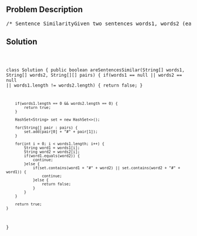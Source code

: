 <!--
<style>
  body { font-family: Arial, sans-serif; }
  .container { max-width: 700px; margin: 0 auto; padding: 10px; }
  .comment-block { background-color: #f9f9f9; padding: 10px; border-left: 5px solid #ccc; overflow-wrap: break-word; white-space: pre-wrap; }
  .code-block { background-color: #f4f4f4; padding: 10px; border: 1px solid #ddd; overflow-wrap: break-word; white-space: pre-wrap; }
</style>
-->

<div class='container'>
<h2>Problem Description</h2>
<div class='comment-block'>
<pre>
/* Sentence SimilarityGiven two sentences words1, words2 (each represented as an array ofstrings),and a list of similar word pairs pairs, determine if two sentences aresimilar.For example, "great acting skills" and "fine drama talent" are similar,if the similar word pairs are pairs = [["great", "fine"],["acting","drama"], ["skills","talent"]].Note that the similarity relation is not transitive. For example, if"great" and "fine" are similar,and "fine" and "good" are similar, "great" and "good" are not necessarilysimilar.However, similarity is symmetric. For example, "great" and "fine" beingsimilar is the same as "fine"and "great" being similar.Also, a word is always similar with itself. For example, the sentences words1 = ["great"], words2 = ["great"], pairs = [] aresimilar, even though there are no specified similar word pairs.Finally, sentences can only be similar if they have the same number ofwords.So a sentence like words1 = ["great"] can never be similar to words2 =["doubleplus","good"].Note:The length of words1 and words2 will not exceed 1000.The length of pairs will not exceed 2000.The length of each pairs[i] will be 2.The length of each words[i] and pairs[i][j] will be in the range [1, 20].*/</pre>
</div>

<h2>Solution</h2>
<div class='code-block'>
<pre><code class='language-java'>

class Solution {
    public boolean areSentencesSimilar(String[] words1, String[] words2, String[][] pairs) {
        if(words1 == null || words2 == null || words1.length != words2.length) {
            return false;
        }
        
        if(words1.length == 0 && words2.length == 0) {
            return true;
        }
        
        HashSet<String> set = new HashSet<>();
        
        for(String[] pair : pairs) {
            set.add(pair[0] + "#" + pair[1]);
        }
        
        for(int i = 0; i < words1.length; i++) {
            String word1 = words1[i];
            String word2 = words2[i];
            if(word1.equals(word2)) {
                continue;
            }else {
                if(set.contains(word1 + "#" + word2) || set.contains(word2 + "#" + word1)) {
                    continue;
                }else {
                    return false;
                }
            }
        }
        
        return true;  
    }
}</code></pre>
</div>
</div>

